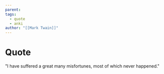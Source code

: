 ```yaml
---
parent: 
tags:
  - quote
  - anki
author: "[[Mark Twain]]"
---
```

# Quote
"I have suffered a great many misfortunes, most of which never happened."

